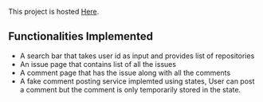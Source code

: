 This project is hosted [Here](https://sirius93.github.io/react-training-poc/).

## Functionalities Implemented

- A search bar that takes user id as input and provides list of repositories
- An issue page that contains list of all the issues
- A comment page that has the issue along with all the comments
- A fake comment posting service implemted using states, User can post a comment but the comment is only temporarily stored in the state.
